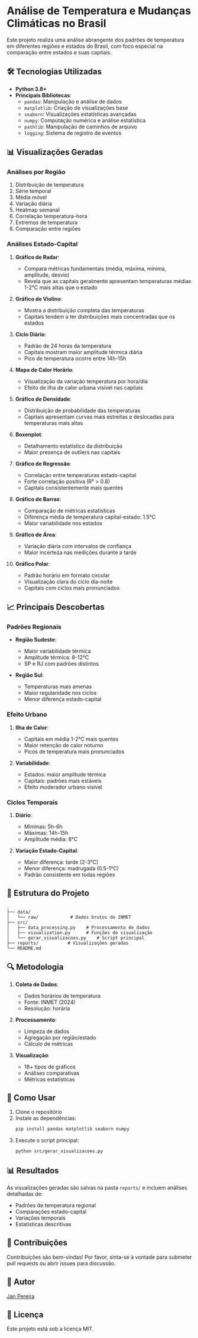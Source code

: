 # Análise de Temperatura e Mudanças Climáticas no Brasil

Este projeto realiza uma análise abrangente dos padrões de temperatura em diferentes regiões e estados do Brasil, com foco especial na comparação entre estados e suas capitais.

## 🛠️ Tecnologias Utilizadas

- **Python 3.8+**
- **Principais Bibliotecas**:
  - `pandas`: Manipulação e análise de dados
  - `matplotlib`: Criação de visualizações base
  - `seaborn`: Visualizações estatísticas avançadas
  - `numpy`: Computação numérica e análise estatística
  - `pathlib`: Manipulação de caminhos de arquivo
  - `logging`: Sistema de registro de eventos

## 📊 Visualizações Geradas

### Análises por Região
1. Distribuição de temperatura
2. Série temporal
3. Média móvel
4. Variação diária
5. Heatmap semanal
6. Correlação temperatura-hora
7. Extremos de temperatura
8. Comparação entre regiões

### Análises Estado-Capital
1. **Gráfico de Radar**: 
   - Compara métricas fundamentais (média, máxima, mínima, amplitude, desvio)
   - Revela que as capitais geralmente apresentam temperaturas médias 1-2°C mais altas que o estado

2. **Gráfico de Violino**: 
   - Mostra a distribuição completa das temperaturas
   - Capitais tendem a ter distribuições mais concentradas que os estados

3. **Ciclo Diário**: 
   - Padrão de 24 horas da temperatura
   - Capitais mostram maior amplitude térmica diária
   - Pico de temperatura ocorre entre 14h-15h

4. **Mapa de Calor Horário**: 
   - Visualização da variação temperatura por hora/dia
   - Efeito de ilha de calor urbana visível nas capitais

5. **Gráfico de Densidade**: 
   - Distribuição de probabilidade das temperaturas
   - Capitais apresentam curvas mais estreitas e deslocadas para temperaturas mais altas

6. **Boxenplot**: 
   - Detalhamento estatístico da distribuição
   - Maior presença de outliers nas capitais

7. **Gráfico de Regressão**: 
   - Correlação entre temperaturas estado-capital
   - Forte correlação positiva (R² > 0.8)
   - Capitais consistentemente mais quentes

8. **Gráfico de Barras**: 
   - Comparação de métricas estatísticas
   - Diferença média de temperatura capital-estado: 1.5°C
   - Maior variabilidade nos estados

9. **Gráfico de Área**: 
   - Variação diária com intervalos de confiança
   - Maior incerteza nas medições durante a tarde

10. **Gráfico Polar**: 
    - Padrão horário em formato circular
    - Visualização clara do ciclo dia-noite
    - Capitais com ciclos mais pronunciados

## 📈 Principais Descobertas

### Padrões Regionais
- **Região Sudeste**: 
  - Maior variabilidade térmica
  - Amplitude térmica: 8-12°C
  - SP e RJ com padrões distintos

- **Região Sul**: 
  - Temperaturas mais amenas
  - Maior regularidade nos ciclos
  - Menor diferença estado-capital

### Efeito Urbano
1. **Ilha de Calor**:
   - Capitais em média 1-2°C mais quentes
   - Maior retenção de calor noturno
   - Picos de temperatura mais pronunciados

2. **Variabilidade**:
   - Estados: maior amplitude térmica
   - Capitais: padrões mais estáveis
   - Efeito moderador urbano visível

### Ciclos Temporais
1. **Diário**:
   - Mínimas: 5h-6h
   - Máximas: 14h-15h
   - Amplitude média: 8°C

2. **Variação Estado-Capital**:
   - Maior diferença: tarde (2-3°C)
   - Menor diferença: madrugada (0.5-1°C)
   - Padrão consistente em todas regiões

## 📁 Estrutura do Projeto

```
.
├── data/
│   └── raw/            # Dados brutos do INMET
├── src/
│   ├── data_processing.py    # Processamento de dados
│   ├── visualization.py      # Funções de visualização
│   └── gerar_visualizacoes.py    # Script principal
├── reports/           # Visualizações geradas
└── README.md
```

## 🔍 Metodologia

1. **Coleta de Dados**:
   - Dados horários de temperatura
   - Fonte: INMET (2024)
   - Resolução: horária

2. **Processamento**:
   - Limpeza de dados
   - Agregação por região/estado
   - Cálculo de métricas

3. **Visualização**:
   - 18+ tipos de gráficos
   - Análises comparativas
   - Métricas estatísticas

## 🚀 Como Usar

1. Clone o repositório
2. Instale as dependências:
   ```bash
   pip install pandas matplotlib seaborn numpy
   ```
3. Execute o script principal:
   ```bash
   python src/gerar_visualizacoes.py
   ```

## 📊 Resultados

As visualizações geradas são salvas na pasta `reports/` e incluem análises detalhadas de:
- Padrões de temperatura regional
- Comparações estado-capital
- Variações temporais
- Estatísticas descritivas

## 🤝 Contribuições

Contribuições são bem-vindas! Por favor, sinta-se à vontade para submeter pull requests ou abrir issues para discussão.

## 👤 Autor
[Jan Pereira](https://github.com/janpereira82)

## 📝 Licença

Este projeto está sob a licença MIT.
